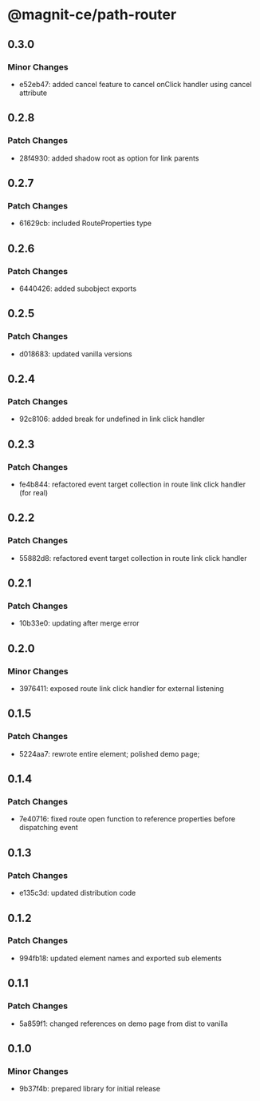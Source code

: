 # @magnit-ce/path-router

## 0.3.0

### Minor Changes

- e52eb47: added cancel feature to cancel onClick handler using cancel attribute

## 0.2.8

### Patch Changes

- 28f4930: added shadow root as option for link parents

## 0.2.7

### Patch Changes

- 61629cb: included RouteProperties type

## 0.2.6

### Patch Changes

- 6440426: added subobject exports

## 0.2.5

### Patch Changes

- d018683: updated vanilla versions

## 0.2.4

### Patch Changes

- 92c8106: added break for undefined in link click handler

## 0.2.3

### Patch Changes

- fe4b844: refactored event target collection in route link click handler (for real)

## 0.2.2

### Patch Changes

- 55882d8: refactored event target collection in route link click handler

## 0.2.1

### Patch Changes

- 10b33e0: updating after merge error

## 0.2.0

### Minor Changes

- 3976411: exposed route link click handler for external listening

## 0.1.5

### Patch Changes

- 5224aa7: rewrote entire element; polished demo page;

## 0.1.4

### Patch Changes

- 7e40716: fixed route open function to reference properties before dispatching event

## 0.1.3

### Patch Changes

- e135c3d: updated distribution code

## 0.1.2

### Patch Changes

- 994fb18: updated element names and exported sub elements

## 0.1.1

### Patch Changes

- 5a859f1: changed references on demo page from dist to vanilla

## 0.1.0

### Minor Changes

- 9b37f4b: prepared library for initial release
